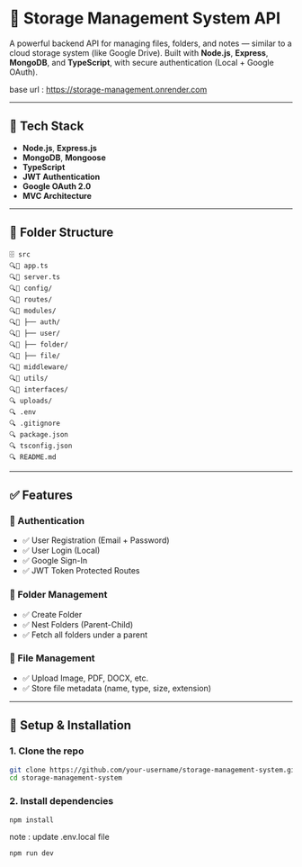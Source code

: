 # 📁 Storage Management System API

A powerful backend API for managing files, folders, and notes — similar to a cloud storage system (like Google Drive). Built with **Node.js**, **Express**, **MongoDB**, and **TypeScript**, with secure authentication (Local + Google OAuth).

base url : https://storage-management.onrender.com

---

## 🔧 Tech Stack

* **Node.js**, **Express.js**
* **MongoDB**, **Mongoose**
* **TypeScript**
* **JWT Authentication**
* **Google OAuth 2.0**
* **MVC Architecture**

---

## 📂 Folder Structure

```
🗄 src
🔍🔎 app.ts
🔍🔎 server.ts
🔍🔎 config/
🔍🔎 routes/
🔍🔎 modules/
🔍🔎 ├── auth/
🔍🔎 ├── user/
🔍🔎 ├── folder/
🔍🔎 ├── file/
🔍🔎 middleware/
🔍🔎 utils/
🔍🔎 interfaces/
🔍 uploads/
🔍 .env
🔍 .gitignore
🔍 package.json
🔍 tsconfig.json
🔍 README.md
```

---

## ✅ Features

### 🔐 Authentication

* ✅ User Registration (Email + Password)
* ✅ User Login (Local)
* ✅ Google Sign-In
* ✅ JWT Token Protected Routes

### 📁 Folder Management

* ✅ Create Folder
* ✅ Nest Folders (Parent-Child)
* ✅ Fetch all folders under a parent

### 📄 File Management

* ✅ Upload Image, PDF, DOCX, etc.
* ✅ Store file metadata (name, type, size, extension)


---

## 💪 Setup & Installation

### 1. Clone the repo

```bash
git clone https://github.com/your-username/storage-management-system.git
cd storage-management-system
```

### 2. Install dependencies

```bash
npm install
```

note : update .env.local file
```bash
npm run dev
```
